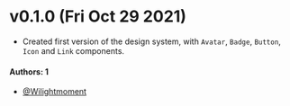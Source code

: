 # v0.1.0 (Fri Oct 29 2021)

- Created first version of the design system, with `Avatar`, `Badge`, `Button`, `Icon` and `Link` components.

#### Authors: 1

- [@Wilightmoment](https://github.com/Wilightmoment)
